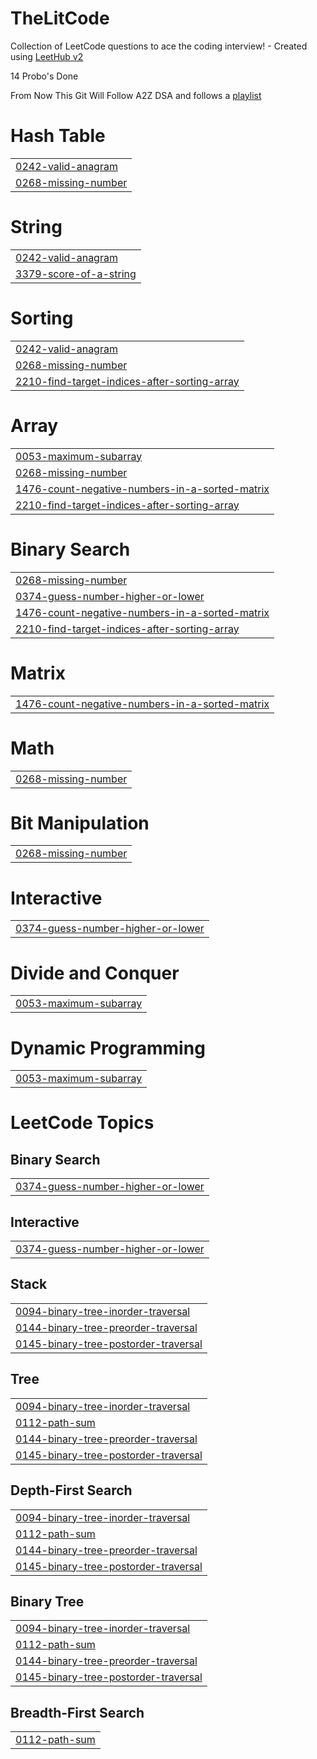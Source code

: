 # TheLitCode
Collection of LeetCode questions to ace the coding interview! - Created using [LeetHub v2](https://github.com/arunbhardwaj/LeetHub-2.0)

14 Probo's Done

From Now This Git Will Follow A2Z DSA and follows a [playlist](https://www.youtube.com/playlist?list=PLgUwDviBIf0oF6QL8m22w1hIDC1vJ_BHz)


# Hash Table
|  |
| ------- |
| [0242-valid-anagram](https://github.com/amankaushik3919/TheLitCode/tree/master/0242-valid-anagram) |
| [0268-missing-number](https://github.com/amankaushik3919/TheLitCode/tree/master/0268-missing-number) |
# String
|  |
| ------- |
| [0242-valid-anagram](https://github.com/amankaushik3919/TheLitCode/tree/master/0242-valid-anagram) |
| [3379-score-of-a-string](https://github.com/amankaushik3919/TheLitCode/tree/master/3379-score-of-a-string) |
# Sorting
|  |
| ------- |
| [0242-valid-anagram](https://github.com/amankaushik3919/TheLitCode/tree/master/0242-valid-anagram) |
| [0268-missing-number](https://github.com/amankaushik3919/TheLitCode/tree/master/0268-missing-number) |
| [2210-find-target-indices-after-sorting-array](https://github.com/amankaushik3919/TheLitCode/tree/master/2210-find-target-indices-after-sorting-array) |
# Array
|  |
| ------- |
| [0053-maximum-subarray](https://github.com/amankaushik3919/TheLitCode/tree/master/0053-maximum-subarray) |
| [0268-missing-number](https://github.com/amankaushik3919/TheLitCode/tree/master/0268-missing-number) |
| [1476-count-negative-numbers-in-a-sorted-matrix](https://github.com/amankaushik3919/TheLitCode/tree/master/1476-count-negative-numbers-in-a-sorted-matrix) |
| [2210-find-target-indices-after-sorting-array](https://github.com/amankaushik3919/TheLitCode/tree/master/2210-find-target-indices-after-sorting-array) |
# Binary Search
|  |
| ------- |
| [0268-missing-number](https://github.com/amankaushik3919/TheLitCode/tree/master/0268-missing-number) |
| [0374-guess-number-higher-or-lower](https://github.com/amankaushik3919/TheLitCode/tree/master/0374-guess-number-higher-or-lower) |
| [1476-count-negative-numbers-in-a-sorted-matrix](https://github.com/amankaushik3919/TheLitCode/tree/master/1476-count-negative-numbers-in-a-sorted-matrix) |
| [2210-find-target-indices-after-sorting-array](https://github.com/amankaushik3919/TheLitCode/tree/master/2210-find-target-indices-after-sorting-array) |
# Matrix
|  |
| ------- |
| [1476-count-negative-numbers-in-a-sorted-matrix](https://github.com/amankaushik3919/TheLitCode/tree/master/1476-count-negative-numbers-in-a-sorted-matrix) |
# Math
|  |
| ------- |
| [0268-missing-number](https://github.com/amankaushik3919/TheLitCode/tree/master/0268-missing-number) |
# Bit Manipulation
|  |
| ------- |
| [0268-missing-number](https://github.com/amankaushik3919/TheLitCode/tree/master/0268-missing-number) |
# Interactive
|  |
| ------- |
| [0374-guess-number-higher-or-lower](https://github.com/amankaushik3919/TheLitCode/tree/master/0374-guess-number-higher-or-lower) |
# Divide and Conquer
|  |
| ------- |
| [0053-maximum-subarray](https://github.com/amankaushik3919/TheLitCode/tree/master/0053-maximum-subarray) |
# Dynamic Programming
|  |
| ------- |
| [0053-maximum-subarray](https://github.com/amankaushik3919/TheLitCode/tree/master/0053-maximum-subarray) |
<!---LeetCode Topics Start-->
# LeetCode Topics
## Binary Search
|  |
| ------- |
| [0374-guess-number-higher-or-lower](https://github.com/amankaushik3919/TheLitCode/tree/master/0374-guess-number-higher-or-lower) |
## Interactive
|  |
| ------- |
| [0374-guess-number-higher-or-lower](https://github.com/amankaushik3919/TheLitCode/tree/master/0374-guess-number-higher-or-lower) |
## Stack
|  |
| ------- |
| [0094-binary-tree-inorder-traversal](https://github.com/amankaushik3919/TheLitCode/tree/master/0094-binary-tree-inorder-traversal) |
| [0144-binary-tree-preorder-traversal](https://github.com/amankaushik3919/TheLitCode/tree/master/0144-binary-tree-preorder-traversal) |
| [0145-binary-tree-postorder-traversal](https://github.com/amankaushik3919/TheLitCode/tree/master/0145-binary-tree-postorder-traversal) |
## Tree
|  |
| ------- |
| [0094-binary-tree-inorder-traversal](https://github.com/amankaushik3919/TheLitCode/tree/master/0094-binary-tree-inorder-traversal) |
| [0112-path-sum](https://github.com/amankaushik3919/TheLitCode/tree/master/0112-path-sum) |
| [0144-binary-tree-preorder-traversal](https://github.com/amankaushik3919/TheLitCode/tree/master/0144-binary-tree-preorder-traversal) |
| [0145-binary-tree-postorder-traversal](https://github.com/amankaushik3919/TheLitCode/tree/master/0145-binary-tree-postorder-traversal) |
## Depth-First Search
|  |
| ------- |
| [0094-binary-tree-inorder-traversal](https://github.com/amankaushik3919/TheLitCode/tree/master/0094-binary-tree-inorder-traversal) |
| [0112-path-sum](https://github.com/amankaushik3919/TheLitCode/tree/master/0112-path-sum) |
| [0144-binary-tree-preorder-traversal](https://github.com/amankaushik3919/TheLitCode/tree/master/0144-binary-tree-preorder-traversal) |
| [0145-binary-tree-postorder-traversal](https://github.com/amankaushik3919/TheLitCode/tree/master/0145-binary-tree-postorder-traversal) |
## Binary Tree
|  |
| ------- |
| [0094-binary-tree-inorder-traversal](https://github.com/amankaushik3919/TheLitCode/tree/master/0094-binary-tree-inorder-traversal) |
| [0112-path-sum](https://github.com/amankaushik3919/TheLitCode/tree/master/0112-path-sum) |
| [0144-binary-tree-preorder-traversal](https://github.com/amankaushik3919/TheLitCode/tree/master/0144-binary-tree-preorder-traversal) |
| [0145-binary-tree-postorder-traversal](https://github.com/amankaushik3919/TheLitCode/tree/master/0145-binary-tree-postorder-traversal) |
## Breadth-First Search
|  |
| ------- |
| [0112-path-sum](https://github.com/amankaushik3919/TheLitCode/tree/master/0112-path-sum) |
<!---LeetCode Topics End-->